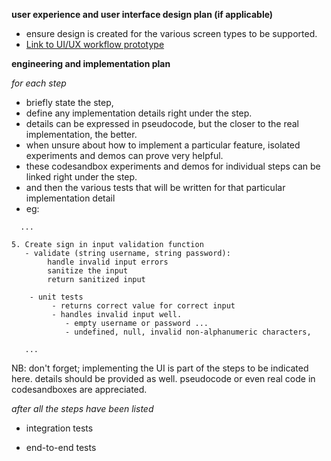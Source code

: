 **user experience and user interface design plan (if applicable)**
* ensure design is created for the various screen types to be supported.
* [Link to UI/UX workflow prototype](https://yourlinkhere.com)

**engineering and implementation plan**

*for each step*
* briefly state the step, 
* define any implementation details right under the step. 
* details can be expressed in pseudocode, but the closer to the real implementation, the better.
* when unsure about how to implement a particular feature, isolated experiments and demos can prove very helpful.
* these codesandbox experiments and demos for individual steps can be linked right under the step.
* and then the various tests that will be written for that particular implementation detail
* eg:
```
  ...

5. Create sign in input validation function
   - validate (string username, string password):
        handle invalid input errors
        sanitize the input
        return sanitized input

    - unit tests
         - returns correct value for correct input
         - handles invalid input well. 
            - empty username or password ...  
            - undefined, null, invalid non-alphanumeric characters, 

   ...

```
NB: don't forget; implementing the UI is part of the steps to be indicated here. details should be provided as well. pseudocode or even real code in codesandboxes are appreciated.


 *after all the steps have been listed*
- integration tests


- end-to-end tests



